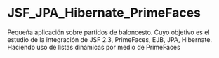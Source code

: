 # JSF_JPA_Hibernate_PrimeFaces
Pequeña aplicación sobre partidos de baloncesto. Cuyo objetivo es el estudio de la integración de JSF 2.3, PrimeFaces, EJB, JPA, Hibernate. Haciendo uso de listas dinámicas por medio de PrimeFaces
